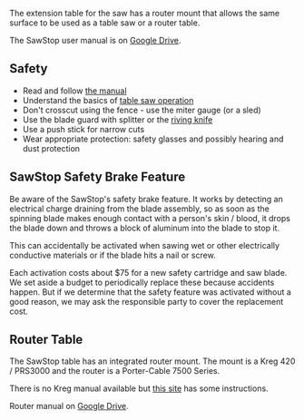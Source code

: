 The extension table for the saw has a router mount that allows the same surface to be used as a table saw or a router table.

The SawStop user manual is on [Google Drive](https://drive.google.com/open?id=0B1BiUKpVQf5nWG5DSlI5WmtwbGM).

Safety
------

-   Read and follow [the manual](https://drive.google.com/open?id=0B1BiUKpVQf5nWG5DSlI5WmtwbGM)
-   Understand the basics of [table saw operation](http://www.startwoodworking.com/post/tablesaw-primer-ripping-and-crosscutting)
-   Don't crosscut using the fence - use the miter gauge (or a sled)
-   Use the blade guard with splitter or the [riving knife](https://en.wikipedia.org/wiki/Riving_knife)
-   Use a push stick for narrow cuts
-   Wear appropriate protection: safety glasses and possibly hearing and dust protection

SawStop Safety Brake Feature
----------------------------

Be aware of the SawStop's safety brake feature. It works by detecting an electrical charge draining from the blade assembly, so as soon as the spinning blade makes enough contact with a person's skin / blood, it drops the blade down and throws a block of aluminum into the blade to stop it.

This can accidentally be activated when sawing wet or other electrically conductive materials or if the blade hits a nail or screw.

Each activation costs about $75 for a new safety cartridge and saw blade. We set aside a budget to periodically replace these because accidents happen. But if we determine that the safety feature was activated without a good reason, we may ask the responsible party to cover the replacement cost.

Router Table
------------

The SawStop table has an integrated router mount. The mount is a Kreg 420 / PRS3000 and the router is a Porter-Cable 7500 Series.

There is no Kreg manual available but [this site](https://www.canadianwoodworking.com/kreg-precision-router-table-lift) has some instructions.

Router manual on [Google Drive](https://drive.google.com/open?id=0B1BiUKpVQf5nVk1TR1YtMW5XdHM).
